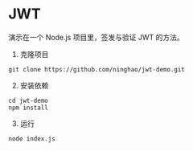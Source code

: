 # JWT
演示在一个 Node.js 项目里，签发与验证 JWT 的方法。

1. 克隆项目
```
git clone https://github.com/ninghao/jwt-demo.git
```

2. 安装依赖
```
cd jwt-demo
npm install
```

3. 运行
```
node index.js
```
